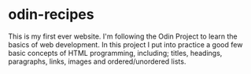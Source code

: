 # odin-recipes
This is my first ever website. I'm following the Odin Project to learn the basics of web development. In this project I put into practice a good few basic concepts of HTML programming, including; titles, headings, paragraphs, links, images and ordered/unordered lists.